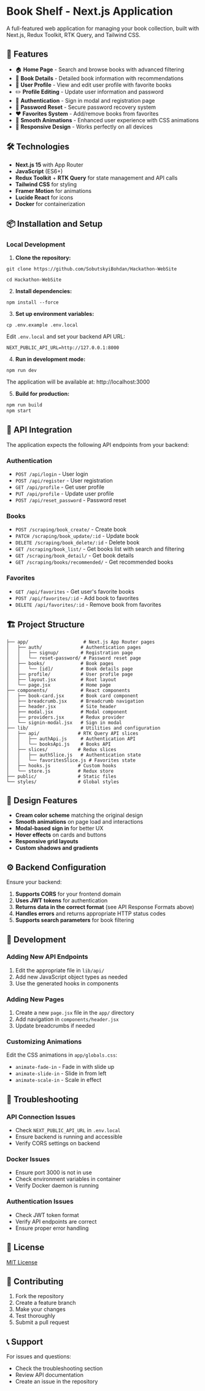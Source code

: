# Book Shelf - Next.js Application

A full-featured web application for managing your book collection, built with Next.js, Redux Toolkit, RTK Query, and Tailwind CSS.

## 🚀 Features

- 🏠 **Home Page** - Search and browse books with advanced filtering
- 📖 **Book Details** - Detailed book information with recommendations
- 👤 **User Profile** - View and edit user profile with favorite books
- ✏️ **Profile Editing** - Update user information and password
- 🔐 **Authentication** - Sign in modal and registration page
- 🔄 **Password Reset** - Secure password recovery system
- ❤️ **Favorites System** - Add/remove books from favorites
- 🎨 **Smooth Animations** - Enhanced user experience with CSS animations
- 📱 **Responsive Design** - Works perfectly on all devices

## 🛠 Technologies

- **Next.js 15** with App Router
- **JavaScript** (ES6+)
- **Redux Toolkit** + **RTK Query** for state management and API calls
- **Tailwind CSS** for styling
- **Framer Motion** for animations
- **Lucide React** for icons
- **Docker** for containerization

## 📦 Installation and Setup

### Local Development

1. **Clone the repository:**<br>
```
git clone https://github.com/SobutskyiBohdan/Hackathon-WebSite

cd Hackathon-WebSite
```
2. **Install dependencies:**
```
npm install --force
```

3. **Set up environment variables:**
```
cp .env.example .env.local
```

Edit `.env.local` and set your backend API URL:
```env
NEXT_PUBLIC_API_URL=http://127.0.0.1:8000
```

4. **Run in development mode:**
```
npm run dev
```

The application will be available at: http://localhost:3000

5. **Build for production:**
```bash
npm run build
npm start
```

## 🔌 API Integration

The application expects the following API endpoints from your backend:

### Authentication
- `POST /api/login` - User login
- `POST /api/register` - User registration
- `GET /api/profile` - Get user profile
- `PUT /api/profile` - Update user profile
- `POST /api/reset_password` - Password reset

### Books
- `POST /scraping/book_create/` - Create book
- `PATCH /scraping/book_update/:id` - Update book
- `DELETE /scraping/book_delete/:id` - Delete book
- `GET /scraping/book_list/` - Get books list with search and filtering
- `GET /scraping/book_detail/` - Get book details
- `GET /scraping/books/recommended/` - Get recommended books

### Favorites
- `GET /api/favorites` - Get user's favorite books
- `POST /api/favorites/:id` - Add book to favorites
- `DELETE /api/favorites/:id` - Remove book from favorites


## 🏗 Project Structure

```
├── app/                    # Next.js App Router pages
│   ├── auth/              # Authentication pages
│   │   ├── signup/        # Registration page
│   │   └── reset-password/ # Password reset page
│   ├── books/             # Book pages
│   │   └── [id]/          # Book details page
│   ├── profile/           # User profile page
│   ├── layout.jsx         # Root layout
│   └── page.jsx           # Home page
├── components/            # React components
│   ├── book-card.jsx      # Book card component
│   ├── breadcrumb.jsx     # Breadcrumb navigation
│   ├── header.jsx         # Site header
│   ├── modal.jsx          # Modal component
│   ├── providers.jsx      # Redux provider
│   └── signin-modal.jsx   # Sign in modal
├── lib/                   # Utilities and configuration
│   ├── api/              # RTK Query API slices
│   │   ├── authApi.js     # Authentication API
│   │   └── booksApi.js    # Books API
│   ├── slices/           # Redux slices
│   │   ├── authSlice.js   # Authentication state
│   │   └── favoritesSlice.js # Favorites state
│   ├── hooks.js          # Custom hooks
│   └── store.js          # Redux store
├── public/               # Static files
└── styles/               # Global styles
```

## 🎨 Design Features

- **Cream color scheme** matching the original design
- **Smooth animations** on page load and interactions
- **Modal-based sign in** for better UX
- **Hover effects** on cards and buttons
- **Responsive grid layouts**
- **Custom shadows and gradients**

## ⚙️ Backend Configuration

Ensure your backend:

1. **Supports CORS** for your frontend domain
2. **Uses JWT tokens** for authentication
3. **Returns data in the correct format** (see API Response Formats above)
4. **Handles errors** and returns appropriate HTTP status codes
5. **Supports search parameters** for book filtering

## 🚀 Development

### Adding New API Endpoints

1. Edit the appropriate file in `lib/api/`
2. Add new JavaScript object types as needed
3. Use the generated hooks in components

### Adding New Pages

1. Create a new `page.jsx` file in the `app/` directory
2. Add navigation in `components/header.jsx`
3. Update breadcrumbs if needed

### Customizing Animations

Edit the CSS animations in `app/globals.css`:
- `animate-fade-in` - Fade in with slide up
- `animate-slide-in` - Slide in from left
- `animate-scale-in` - Scale in effect

## 🐛 Troubleshooting

### API Connection Issues
- Check `NEXT_PUBLIC_API_URL` in `.env.local`
- Ensure backend is running and accessible
- Verify CORS settings on backend

### Docker Issues
- Ensure port 3000 is not in use
- Check environment variables in container
- Verify Docker daemon is running

### Authentication Issues
- Check JWT token format
- Verify API endpoints are correct
- Ensure proper error handling

## 📝 License

<a href="./LICENSE">MIT License</a>

## 🤝 Contributing

1. Fork the repository
2. Create a feature branch
3. Make your changes
4. Test thoroughly
5. Submit a pull request

## 📞 Support

For issues and questions:
- Check the troubleshooting section
- Review API documentation
- Create an issue in the repository
